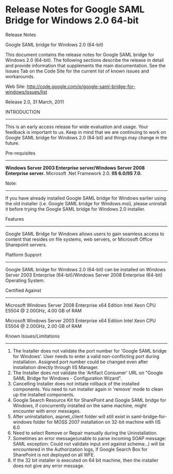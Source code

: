 # Release Notes for Google SAML Bridge for Windows 2.0 64-bit #

Release Notes


Google SAML bridge for Windows 2.0 (64-bit)

This document contains the release notes for Google SAML bridge for Windows 2.0 (64-bit).
The following sections describe the release in detail and provide information that supplements the main documentation.
See the Issues Tab on the Code Site for the current list of known issues and workarounds.

Web Site: http://code.google.com/p/google-saml-bridge-for-windows/issues/list


Release 2.0, 31 March, 2011


INTRODUCTION

---

This is an early access release for wide evaluation and usage. Your feedback is important to us. Keep in mind that we are continuing to work on Google SAML bridge for Windows 2.0 (64-bit) and things may change in the future.

Pre-requisites

---

**Windows Server 2003 Enterprise server/Windows Server 2008 Enterprise server.** Microsoft .Net Framework 2.0.
**IIS 6.0/IIS 7.0.**

Note:

---

If you have already installed Google SAML bridge for Windows earlier using the old installer (i.e. Google SAML bridge for Windows.msi), please uninstall it before trying the Google SAML bridge for Windows 2.0 installer.

Features

---

Google SAML Bridge for Windows allows users to gain seamless access to content that resides on file systems, web servers, or Microsoft Office Sharepoint servers.

Platform Support

---

Google SAML bridge for Windows 2.0 (64-bit) can be installed on Windows Server 2003 Enterprise (64-bit)/Windows Server 2008 Enterprise (64-bit) Operating System.


Certified Against

---

Microsoft Windows Server 2008
Enterprise x64 Edition
Intel  Xeon  CPU
E5504 @ 2.00GHz, 4.00 GB of RAM

Microsoft Windows Server 2003
Enterprise x64 Edition
Intel  Xeon  CPU
E5504 @ 2.00GHz, 2.00 GB of RAM

Known Issues/Limitations

---

1. The Installer does not validate the port number for 'Google SAML bridge for Windows'. User needs to enter a valid non-conflicting port during installation. Assigned port number could be changed even after Installation directly through IIS Manager.
2. The Installer does not validate the 'Artifact Consumer' URL on "Google SAML Bridge for Windows - Configuration Wizard".
3. Cancelling Installer does not initiate rollback of the installed components. You need to run installer again in 'remove' mode to clean up the installed components.
4. Google Search Resource Kit for SharePoint and Google SAML bridge for Windows, if concurrently installed on the same machine, might encounter with error messages.
5. After uninstallation, aspnet\_client folder will still exist in saml-bridge-for-windows folder for MOSS 2007 installation on 32-bit machine with IIS 6.0
6. Need to select Remove or Repair manually during the Uninstallation.
7. Sometimes an error message(unable to parse incoming SOAP message: SAML exception: Could not validate input xml against schema:..) will be encountered in the Authorization logs, if Google Search Box for SharePoint is not deployed on all WFE.
8. If the 32 bit installer is executed on 64 bit machine, then the installer does not give any error message.